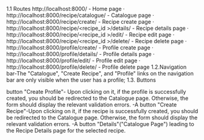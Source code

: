 1.1 Routes
http://localhost:8000/ - Home page
· http://localhost:8000/recipe/catalogue/ - Catalogue page
· http://localhost:8000/recipe/create/ - Recipe create page
· http://localhost:8000/recipe/<recipe_id >/details/ - Recipe details page
· http://localhost:8000/recipe/<recipe_id >/edit/ - Recipe edit page
· http://localhost:8000/recipe/<recipe_id >/delete/ - Recipe delete page
· http://localhost:8000/profile/create/ - Profile create page
· http://localhost:8000/profile/details/ - Profile details page
· http://localhost:8000/profile/edit/ - Profile edit page
· http://localhost:8000/profile/delete/ - Profile delete page
1.2.Navigation bar-The "Catalogue", "Create Recipe", and "Profile" links on the navigation bar are only visible when the user has a profile;
1.3. Buttons

button "Create Profile"- Upon clicking on it, if the profile is successfully created, you should be redirected to the Catalogue page.
Otherwise, the form should display the relevant validation errors.
-A button "Create Recipe"-Upon clicking on it, if the recipe is successfully created, you should be redirected to the Catalogue page.
Otherwise, the form should display the relevant validation errors.
-A button "Details"("Catalogue Page") leading to the Recipe Details page for the selected recipe.

